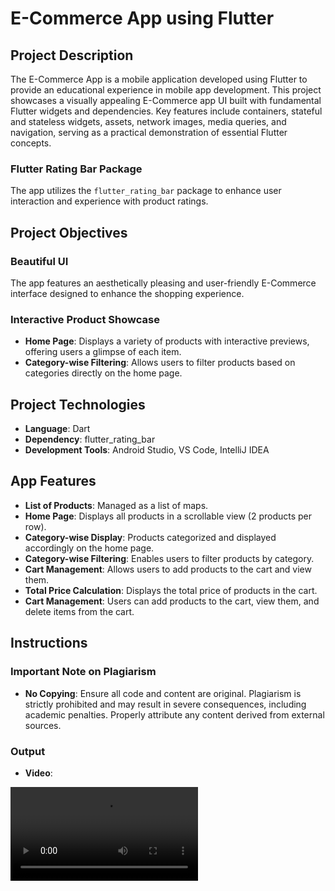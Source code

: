# E-Commerce App using Flutter

## Project Description

The E-Commerce App is a mobile application developed using Flutter to provide an educational experience in mobile app development. This project showcases a visually appealing E-Commerce app UI built with fundamental Flutter widgets and dependencies. Key features include containers, stateful and stateless widgets, assets, network images, media queries, and navigation, serving as a practical demonstration of essential Flutter concepts.

### Flutter Rating Bar Package

The app utilizes the `flutter_rating_bar` package to enhance user interaction and experience with product ratings.

## Project Objectives

### Beautiful UI

The app features an aesthetically pleasing and user-friendly E-Commerce interface designed to enhance the shopping experience.

### Interactive Product Showcase

- **Home Page**: Displays a variety of products with interactive previews, offering users a glimpse of each item.
- **Category-wise Filtering**: Allows users to filter products based on categories directly on the home page.

## Project Technologies

- **Language**: Dart
- **Dependency**: flutter_rating_bar
- **Development Tools**: Android Studio, VS Code, IntelliJ IDEA

## App Features

- **List of Products**: Managed as a list of maps.
- **Home Page**: Displays all products in a scrollable view (2 products per row).
- **Category-wise Display**: Products categorized and displayed accordingly on the home page.
- **Category-wise Filtering**: Enables users to filter products by category.
- **Cart Management**: Allows users to add products to the cart and view them.
- **Total Price Calculation**: Displays the total price of products in the cart.
- **Cart Management**: Users can add products to the cart, view them, and delete items from the cart.

## Instructions

### Important Note on Plagiarism

- **No Copying**: Ensure all code and content are original. Plagiarism is strictly prohibited and may result in severe consequences, including academic penalties. Properly attribute any content derived from external sources.

### Output

- **Video**: 
<video src="https://github.com/user-attachments/assets/c0979ecd-0eab-4ad2-a204-e34484897519">

- **Images**:
<img src="https://github.com/user-attachments/assets/2143b1f7-b93c-4e62-a7e6-e8ab96c547b4">
<img src="https://github.com/user-attachments/assets/0e850893-a55f-43aa-961a-f8ae06b2910f">
<img src="https://github.com/user-attachments/assets/65893bce-815d-4890-a683-93ab298c412f">
<img src="https://github.com/user-attachments/assets/0da76679-87cc-46b0-a3f2-4f3c284d4f7a">
<img src="https://github.com/user-attachments/assets/7dd5706b-5e81-44d4-b945-3c168d0c91c2">


---

Feel free to customize the structure and details based on your specific project's implementation and requirements. This README should provide a clear overview for potential users or contributors to understand the purpose, features, and usage of your Flutter E-Commerce app project.
